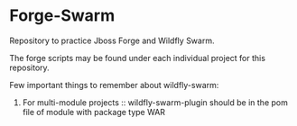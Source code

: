 # Forge-Swarm
Repository to practice Jboss Forge and Wildfly Swarm.

The forge scripts may be found under each individual project for this repository.


Few important things to remember about wildfly-swarm:
1) For multi-module projects 
        :: wildfly-swarm-plugin should be 
            in the pom file of module with 
            package type WAR
 
